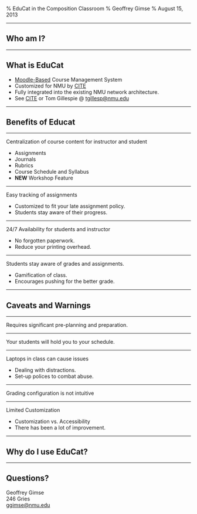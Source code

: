 % EduCat in the Composition Classroom
% Geoffrey Gimse
% August 15, 2013


----

## Who am I?

----

## What is EduCat

- [Moodle-Based](http://www.moodle.org) Course Management System 
- Customized for NMU by [CITE](http://idt.nmu.edu)
- Fully integrated into the existing NMU network architecture. 
- See [CITE](http://idt.nmu.edu) or Tom Gillespie @ <tgillesp@nmu.edu>

----

## Benefits of Educat 

---

Centralization of course content for instructor and student

* Assignments
* Journals
* Rubrics
* Course Schedule and Syllabus
* **NEW** Workshop Feature

---
 
Easy tracking of assignments

* Customized to fit your late assignment policy.
* Students stay aware of their progress.

---

24/7 Availability for students and instructor

* No forgotten paperwork.
* Reduce your printing overhead.

---

Students stay aware of grades and assignments.

* Gamification of class.
* Encourages pushing for the better grade.

----

## Caveats and Warnings

---

Requires significant pre-planning and preparation.

---

Your students will hold you to your schedule.

---

Laptops in class can cause issues

* Dealing with distractions.
* Set-up polices to combat abuse.

---

Grading configuration is not intuitive

---

Limited Customization

* Customization vs. Accessibility
* There has been a lot of improvement.

----

## Why do I use EduCat?

----

## Questions?

Geoffrey Gimse  
246 Gries  
<ggimse@nmu.edu>

